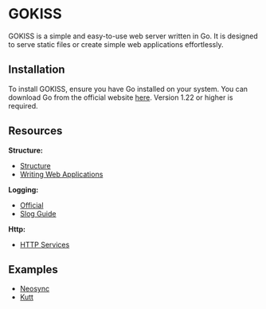 # GOKISS

GOKISS is a simple and easy-to-use web server written in Go. It is designed to serve static files or create simple web applications effortlessly.

## Installation

To install GOKISS, ensure you have Go installed on your system. You can download Go from the official website [here](https://golang.org/). Version 1.22 or higher is required.

## Resources

**Structure:**
- [Structure](https://go.dev/doc/modules/layout)
- [Writing Web Applications](https://golang.org/doc/articles/wiki/)

**Logging:**
- [Official](https://pkg.go.dev/log)
- [Slog Guide](https://betterstack.com/community/guides/logging/logging-in-go/#getting-started-with-slog)

**Http:**
- [HTTP Services](https://grafana.com/blog/2024/02/09/how-i-write-http-services-in-go-after-13-years/#maker-funcs-return-the-handler)

## Examples

- [Neosync](https://github.com/nucleuscloud/neosync)
- [Kutt](https://github.com/thedevs-network/kutt)